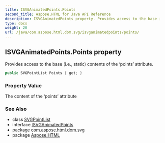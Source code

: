 ```yaml
---
title: ISVGAnimatedPoints.Points
second_title: Aspose.HTML for Java API Reference
description: ISVGAnimatedPoints property. Provides access to the base i.e. static contents of the points attribute
type: docs
weight: 20
url: /java/com.aspose.html.dom.svg/isvganimatedpoints/points/
---
```

## ISVGAnimatedPoints.Points property

Provides access to the base (i.e., static) contents of the ‘points’ attribute.

```java
public SVGPointList Points { get; }
```

### Property Value

The content of the ‘points’ attribute

### See Also

* class [SVGPointList](../../../com.aspose.html.dom.svg.datatypes/svgpointlist/)
* interface [ISVGAnimatedPoints](../)
* package [com.aspose.html.dom.svg](../../isvganimatedpoints/)
* package [Aspose.HTML](../../../)
